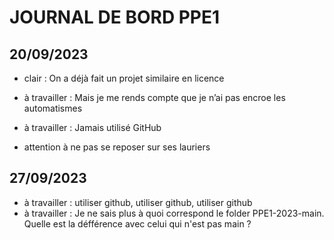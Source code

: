 # JOURNAL DE BORD PPE1 
## 20/09/2023

- clair : On a déjà fait un projet similaire en licence

- à travailler : Mais je me rends compte que je n’ai pas encroe les automatismes
- à travailler : Jamais utilisé GitHub
- attention à ne pas se reposer sur ses lauriers

## 27/09/2023

- à travailler : utiliser github, utiliser github, utiliser github
- à travailler : Je ne sais plus à quoi correspond le folder PPE1-2023-main. Quelle est la défférence avec celui qui n'est pas main ?
